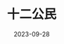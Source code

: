 ---
layout: page
title: 十二公民
description: >
  应该是个可以拍得精彩的脚本，不知道为什么台词特别的尬、不合逻辑，看得难受。感觉就像是围观了一群低智且暴戾的男的说屁话、重复说屁话。感觉有一阵子没看过这么难看的“电影”了。整部电影从头到尾都充满了“假”的感觉，令人难以信服的背景设定、做作且不合逻辑的语言、声嘶力竭的表演、刻意多余且猝不及防的煽情、还有最后伟光正的收尾，非常符合春晚小品的特征，只不过是超长版。
category: 电影
img: assets/img/movie/2023/shi_er_gong_min.webp
star: 1
date: 2023-09-28
---